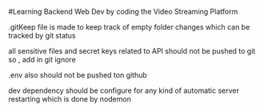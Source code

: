 #Learning Backend Web Dev by coding the Video Streaming Platform

.gitKeep file is made to keep track of empty folder changes which can be tracked by git status

all sensitive files and secret keys related to API should not be pushed to git so , add in git ignore

.env also should not be pushed ton github

dev dependency should be configure for any kind of automatic server restarting which is done by nodemon